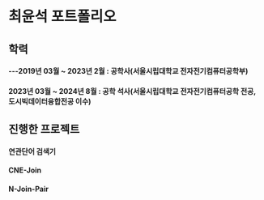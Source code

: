 # **최윤석 포트폴리오**

## **학력**
#### ---2019년 03월 ~ 2023년 2월 : 공학사(서울시립대학교 전자전기컴퓨터공학부)
#### 2023년 03월 ~ 2024년 8월 : 공학 석사(서울시립대학교 전자전기컴퓨터공학 전공, 도시빅데이터융합전공 이수)



## **진행한 프로젝트**
#### 연관단어 검색기
#### CNE-Join
#### N-Join-Pair
